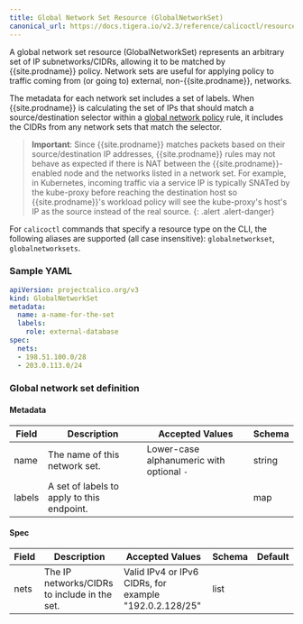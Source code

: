 ```yaml
---
title: Global Network Set Resource (GlobalNetworkSet)
canonical_url: https://docs.tigera.io/v2.3/reference/calicoctl/resources/globalnetworkset
---
```


A global network set resource (GlobalNetworkSet) represents an arbitrary set of IP subnetworks/CIDRs,
allowing it to be matched by {{site.prodname}} policy.  Network sets are useful for applying policy to traffic
coming from (or going to) external, non-{{site.prodname}}, networks.

The metadata for each network set includes a set of labels.  When {{site.prodname}} is calculating the set of
IPs that should match a source/destination selector within a
[global network policy]({{site.url}}/{{page.version}}/reference/calicoctl/resources/globalnetworkpolicy) rule, it includes
the CIDRs from any network sets that match the selector.

> **Important**: Since {{site.prodname}} matches packets based on their source/destination IP addresses,
> {{site.prodname}} rules may not behave as expected if there is NAT between the {{site.prodname}}-enabled node and the
> networks listed in a network set.  For example, in Kubernetes, incoming traffic via a service IP is
> typically SNATed by the kube-proxy before reaching the destination host so {{site.prodname}}'s workload
> policy will see the kube-proxy's host's IP as the source instead of the real source.
{: .alert .alert-danger}

For `calicoctl` commands that specify a resource type on the CLI, the following
aliases are supported (all case insensitive): `globalnetworkset`, `globalnetworksets`.

### Sample YAML

```yaml
apiVersion: projectcalico.org/v3
kind: GlobalNetworkSet
metadata:
  name: a-name-for-the-set
  labels:
    role: external-database
spec:
  nets:
  - 198.51.100.0/28
  - 203.0.113.0/24
```

### Global network set definition

#### Metadata

| Field       | Description                                | Accepted Values   | Schema  |
|-------------|--------------------------------------------|-------------------|---------|
| name        | The name of this network set.              | Lower-case alphanumeric with optional `-`  | string  |
| labels      | A set of labels to apply to this endpoint. |                   | map     |

#### Spec

| Field       | Description                                  | Accepted Values                                         | Schema | Default    |
|-------------|----------------------------------------------|---------------------------------------------------------|--------|------------|
| nets        | The IP networks/CIDRs to include in the set. | Valid IPv4 or IPv6 CIDRs, for example "192.0.2.128/25"  | list   |            |
